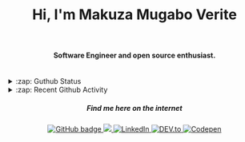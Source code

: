 
<h1 align="center">Hi, I'm Makuza Mugabo Verite </h1> 

<br/>
<h4 align="center">Software Engineer  and open source enthusiast.</h4>
 <br/>


<details>
  <summary>:zap: Guthub Status</summary>
 <p>
  <p align="center"><img width="100%" src="https://github-readme-stats.vercel.app/api?username=makuzaverite&count_private=true&show_icons=true&include_all_commits=true&show_icons=true&theme=tokyonight" /></p>
  </p>
</details>

<details>
  <summary>:zap: Recent Github Activity</summary>

<!--START_SECTION:activity-->
1. 🎉 Merged PR [#41](https://github.com/PatrickNiyogitare28/customify/pull/41) in [PatrickNiyogitare28/customify](https://github.com/PatrickNiyogitare28/customify)
2. 💪 Opened PR [#41](https://github.com/PatrickNiyogitare28/customify/pull/41) in [PatrickNiyogitare28/customify](https://github.com/PatrickNiyogitare28/customify)
3. 🎉 Merged PR [#40](https://github.com/PatrickNiyogitare28/customify/pull/40) in [PatrickNiyogitare28/customify](https://github.com/PatrickNiyogitare28/customify)
4. 💪 Opened PR [#40](https://github.com/PatrickNiyogitare28/customify/pull/40) in [PatrickNiyogitare28/customify](https://github.com/PatrickNiyogitare28/customify)
5. 🎉 Merged PR [#39](https://github.com/PatrickNiyogitare28/customify/pull/39) in [PatrickNiyogitare28/customify](https://github.com/PatrickNiyogitare28/customify)
<!--END_SECTION:activity-->
</details>



<h5 align="center"><em>Find me here on the internet</em></h5>

<p align="center">
 
  <a href="https://github.com/makuzaverite?tab=followers">
    <img src="https://img.shields.io/github/followers/makuzaverite?label=Followers&logo=GitHub&style=for-the-badge" alt="GitHub badge" />
  </a>
  
   <a href="http://twitter.com/makuza_mugabo_v">
    <img src="https://img.shields.io/twitter/follow/makuza_mugabo_v?label=Twitter&logo=twitter&style=for-the-badge" />
  </a>
 
 <a href="https://www.linkedin.com/in/makuza-mugabo-verite-99369a184/" target="_blank">
  <img src="https://img.shields.io/badge/LinkedIn-%230077B5.svg?&style=for-the-badge&logo=LinkedIn&logoColor=white" alt="LinkedIn">
</a>

<a href="https://dev.to/mugaboverite" target="_blank">
   <img src="https://img.shields.io/badge/DEV-%230A0A0A.svg?&style=for-the-badge&logo=DEV.to&logoColor=white" alt="DEV.to">
</a>


<a href="https://codepen.io/makuza-mugabo-verite" target="_blank">
   <img src="https://img.shields.io/badge/Codepen-%230A0A0A.svg?&style=for-the-badge&logo=Codepen&logoColor=white" alt="Codepen">
</a>

</p>
